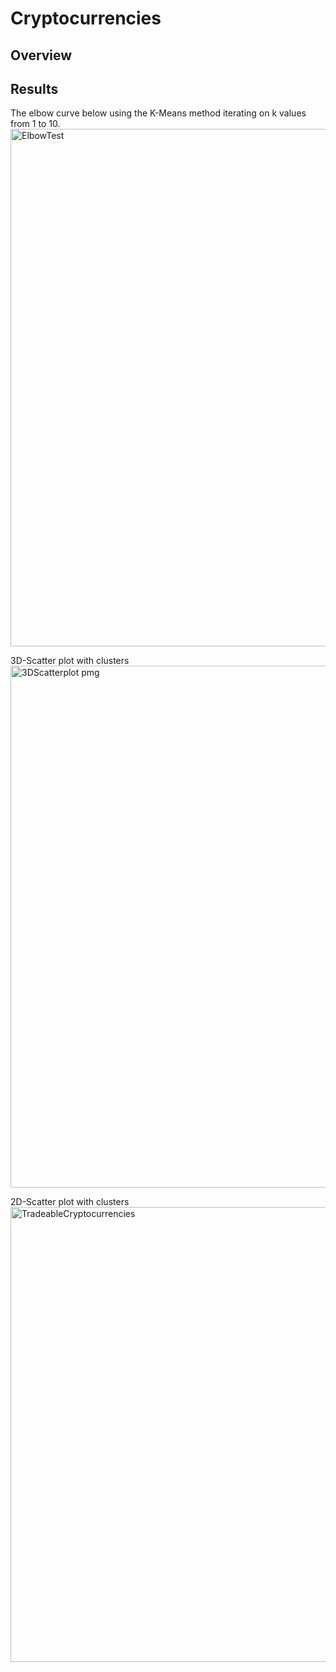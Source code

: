 # Cryptocurrencies


## Overview

## Results

The elbow curve below using the K-Means method iterating on k values from 1 to 10. <br>
<img width="828" alt="ElbowTest" src="https://user-images.githubusercontent.com/100978922/180571796-b01253e7-e59b-441d-9c67-1a54206150ec.png">

3D-Scatter plot with clusters <br>
<img width="835" alt="3DScatterplot pmg" src="https://user-images.githubusercontent.com/100978922/180571855-c2b088a4-59f8-421a-b423-51018a70be87.png">

2D-Scatter plot with clusters <br>
<img width="728" alt="TradeableCryptocurrencies" src="https://user-images.githubusercontent.com/100978922/180571923-ca8a14de-fa9c-4637-84a0-b989940da90a.png">

